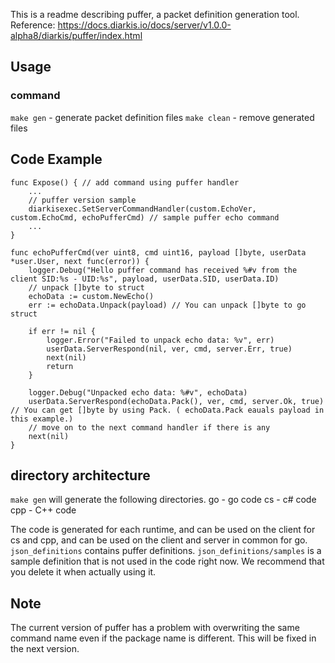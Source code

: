 This is a readme describing puffer, a packet definition generation tool.
Reference: https://docs.diarkis.io/docs/server/v1.0.0-alpha8/diarkis/puffer/index.html

## Usage

### command

`make gen` - generate packet definition files
`make clean` - remove generated files

## Code Example

```
func Expose() { // add command using puffer handler
    ...
	// puffer version sample
	diarkisexec.SetServerCommandHandler(custom.EchoVer, custom.EchoCmd, echoPufferCmd) // sample puffer echo command
    ...
}

func echoPufferCmd(ver uint8, cmd uint16, payload []byte, userData *user.User, next func(error)) {
	logger.Debug("Hello puffer command has received %#v from the client SID:%s - UID:%s", payload, userData.SID, userData.ID)
	// unpack []byte to struct
	echoData := custom.NewEcho()
	err := echoData.Unpack(payload) // You can unpack []byte to go struct

	if err != nil {
		logger.Error("Failed to unpack echo data: %v", err)
		userData.ServerRespond(nil, ver, cmd, server.Err, true)
		next(nil)
		return
	}

	logger.Debug("Unpacked echo data: %#v", echoData)
    userData.ServerRespond(echoData.Pack(), ver, cmd, server.Ok, true) // You can get []byte by using Pack. ( echoData.Pack eauals payload in this example.)
	// move on to the next command handler if there is any
	next(nil)
}

```

## directory architecture

`make gen` will generate the following directories.
go - go code
cs - c# code
cpp - C++ code

The code is generated for each runtime, and can be used on the client for cs and cpp, and can be used on the client and server in common for go.
`json_definitions` contains puffer definitions.
`json_definitions/samples` is a sample definition that is not used in the code right now.
We recommend that you delete it when actually using it.

## Note

The current version of puffer has a problem with overwriting the same command name even if the package name is different.
This will be fixed in the next version.
